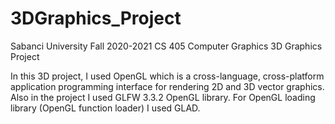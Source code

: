 # 3DGraphics_Project
Sabanci University Fall 2020-2021 CS 405 Computer Graphics 3D Graphics Project

In this 3D project, I used OpenGL which is a cross-language, cross-platform application programming interface for rendering 2D and 3D vector graphics. Also in the project I used GLFW 3.3.2 OpenGL library. For OpenGL loading library (OpenGL function loader) I used GLAD. 


